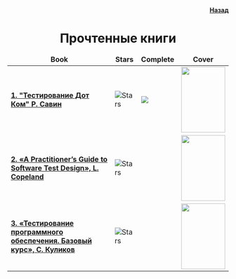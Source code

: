 <p align= right><a href="https://github.com/kozlofAlex/testing/blob/main/README.md"><b>Назад</b></a></p>
<h1 align="center">Прочтенные книги</h1>
<table>
  <thead align="center">
    <tr border: none;>
      <td><b>Book</b></td>
      <td><b>Stars</b></td>
      <td><b>Complete</b></td>
      <td><b>Cover</b></td>
    </tr>
  </thead>
  <tbody>
    <tr>
      <td><a href="https://github.com/thmsgbrt/react-simple-pull-to-refresh"><b>1. "Тестирование Дот Ком" Р. Савин</b></a></td>
      <td><img alt="Stars" src="https://img.shields.io/github/stars/thmsgbrt/react-simple-pull-to-refresh?style=flat-square&labelColor=343b41"/></td>
      <td><img src="https://img.shields.io/badge/complete-100%25-blue?style=plastic&logo&logoColor=white"></td>
      <td><img align="center" src="https://github.com/kozlofAlex/testing/blob/main/img/%D0%A1%D0%B0%D0%B2%D0%B8%D0%BD%20%D0%A2%D0%B5%D1%81%D1%82%D0%B8%D1%80%D0%BE%D0%B2%D0%B0%D0%BD%D0%B8%D0%B5%20%D0%94%D0%9E%D0%A2%D0%9A%D0%9E%D0%9C.jpg" width="100" height="150"/></td>
    </tr>
	  <tr>
      <td><a href="https://github.com/thmsgbrt/Chrome-Extension-with-React-and-Typescript-Starter-Pack"><b>2. «A Practitioner’s Guide to Software Test Design», L. Copeland</b></a></td>
      <td><img alt="Stars" src="https://img.shields.io/github/stars/thmsgbrt/Chrome-Extension-with-React-and-Typescript-Starter-Pack?style=flat-square&labelColor=343b41"/></td>
      <td></td>
      <td><img align="center" src="https://github.com/kozlofAlex/testing/blob/main/img/%D0%9B%D0%B8%20%D0%BA%D0%BE%D0%BF%D0%BB%D0%B0%D0%BD%D0%B4.jfif" width="100" height="150"/></td>
    </tr>
    <tr>
      <td><a href="https://github.com/thmsgbrt/nodejs-typescript-express-apollo-graphql-starter"><b>3. «Тестирование программного обеспечения. Базовый курс», С. Куликов</b></a></td>
      <td><img alt="Stars" src="https://img.shields.io/github/stars/thmsgbrt/nodejs-typescript-express-apollo-graphql-starter?style=flat-square&labelColor=343b41"/></td>
      <td></td>
      <td><img align="center" src="https://github.com/kozlofAlex/testing/blob/main/img/%D0%9A%D1%83%D0%BB%D0%B8%D0%BA%D0%BE%D0%B2.png" width="100" height="150"/></td>
    </tr>
  </tbody>
</table>
